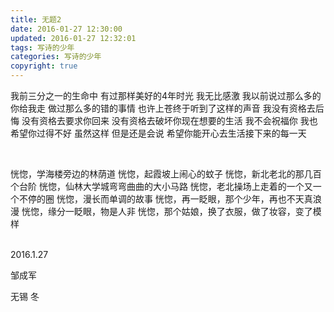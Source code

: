 ```yaml
---
title: 无题2
date: 2016-01-27 12:30:00
updated: 2016-01-27 12:32:01
tags: 写诗的少年
categories: 写诗的少年
copyright: true
---
```


我前三分之一的生命中
有过那样美好的4年时光
我无比感激
我以前说过那么多的你给我走
做过那么多的错的事情
也许上苍终于听到了这样的声音
我没有资格去后悔
没有资格去要求你回来
没有资格去破坏你现在想要的生活
我不会祝福你
我也希望你过得不好
虽然这样
但是还是会说
希望你能开心去生活接下来的每一天

 </br>  

恍惚，学海楼旁边的林荫道
恍惚，起霞坡上闹心的蚊子
恍惚，新北老北的那几百个台阶
恍惚，仙林大学城弯弯曲曲的大小马路
恍惚，老北操场上走着的一个又一个不停的圈
恍惚，漫长而单调的故事
恍惚，再一眨眼，那个少年，再也不天真浪漫
恍惚，缘分一眨眼，物是人非
恍惚，那个姑娘，换了衣服，做了妆容，变了模样

 </br>  
2016.1.27

邹成军

无锡 冬
